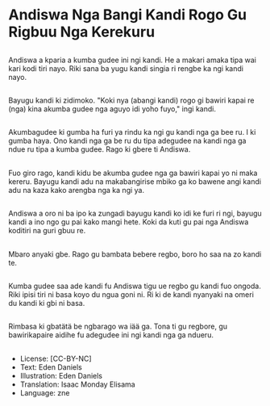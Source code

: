 # Andiswa Nga Bangi Kandi Rogo Gu Rigbuu Nga Kerekuru

##
Andiswa a kparia a kumba gudee ini ngi kandi. He a makari amaka tipa wai kari kodi tiri nayo. Riki sana ba yugu kandi singia ri rengbe ka ngi kandi nayo.

##
Bayugu kandi ki zidimoko. "Koki nya (abangi kandi) rogo gi bawiri kapai re (nga) kina akumba gudee nga aguyo idi yoho fuyo," ingi kandi.

##
Akumbagudee ki gumba ha furi ya rindu ka ngi gu kandi nga ga bee ru. I ki gumba haya. Ono kandi nga ga be ru du tipa adegudee na kandi nga ga ndue ru tipa a kumba gudee. Rago ki gbere ti Andiswa.

##
Fuo giro rago,  kandi kidu be akumba gudee nga ga bawiri kapai yo ni maka kereru. Bayugu kandi adu na makabangirise mbiko ga ko bawene angi kandi adu na kaza kako arengba nga ka ngi ya.

##
Andiswa a oro ni ba ipo ka zungadi bayugu kandi ko idi ke furi ri ngi,  bayugu kandi a ino ngo gu pai kako mangi hete. Koki da kuti gu pai nga Andiswa koditiri na guri gbuu re.

##
Mbaro anyaki gbe. Rago gu bambata bebere regbo,  boro ho saa na zo kandi te.

##
Kumba gudee saa ade kandi fu Andiswa tigu ue regbo gu kandi fuo ongoda. Riki ipisi tiri ni basa koyo du ngua goni ni. Ri ki de kandi nyanyaki na omeri du kandi ki gbi ni basa.

##
Rimbasa ki gbatätä be ngbarago wa iää ga. Tona ti gu regbore,  gu bawirikapaire aidihe fu adegudee ini ngi kandi nga ga ndueru.

##
* License: [CC-BY-NC]
* Text: Eden Daniels
* Illustration: Eden Daniels
* Translation: Isaac Monday Elisama
* Language: zne
